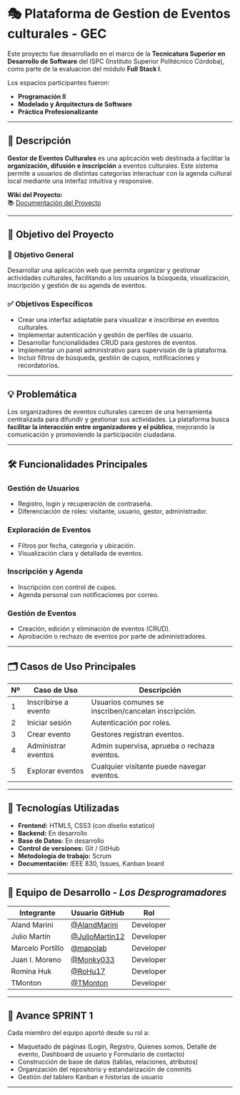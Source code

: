 # 🎭 Plataforma de Gestion de Eventos culturales - GEC

Este proyecto fue desarrollado en el marco de la **Tecnicatura Superior en Desarrollo de Software** del ISPC (Instituto Superior Politécnico Córdoba), como parte de la evaluacion del módulo **Full Stack I**.

Los espacios participantes fueron:

- **Programación II**  
- **Modelado y Arquitectura de Software**  
- **Práctica Profesionalizante**
---

## 📌 Descripción

**Gestor de Eventos Culturales** es una aplicación web destinada a facilitar la **organización, difusión e inscripción** a eventos culturales. Este sistema permite a usuarios de distintas categorías interactuar con la agenda cultural local mediante una interfaz intuitiva y responsive.

**Wiki del Proyecto:**  
📚 [Documentación del Proyecto](https://github.com/LosDesprogramadores/gestor-eventos-culturales-ispc/wiki)  

---

## 🧠 Objetivo del Proyecto

### 🎯 Objetivo General
Desarrollar una aplicación web que permita organizar y gestionar actividades culturales, facilitando a los usuarios la búsqueda, visualización, inscripción y gestión de su agenda de eventos.

### ✅ Objetivos Específicos
- Crear una interfaz adaptable para visualizar e inscribirse en eventos culturales.
- Implementar autenticación y gestión de perfiles de usuario.
- Desarrollar funcionalidades CRUD para gestores de eventos.
- Implementar un panel administrativo para supervisión de la plataforma.
- Incluir filtros de búsqueda, gestión de cupos, notificaciones y recordatorios.

---

## 💡 Problemática

Los organizadores de eventos culturales carecen de una herramienta centralizada para difundir y gestionar sus actividades. La plataforma busca **facilitar la interacción entre organizadores y el público**, mejorando la comunicación y promoviendo la participación ciudadana.

---

## 🛠️ Funcionalidades Principales

### Gestión de Usuarios
- Registro, login y recuperación de contraseña.
- Diferenciación de roles: visitante, usuario, gestor, administrador.

### Exploración de Eventos
- Filtros por fecha, categoría y ubicación.
- Visualización clara y detallada de eventos.

### Inscripción y Agenda
- Inscripción con control de cupos.
- Agenda personal con notificaciones por correo.

### Gestión de Eventos
- Creación, edición y eliminación de eventos (CRUD).
- Aprobación o rechazo de eventos por parte de administradores.

---

## 🗂️ Casos de Uso Principales

| Nº  | Caso de Uso                  | Descripción                                                                 |
|-----|------------------------------|-----------------------------------------------------------------------------|
| 1   | Inscribirse a evento         | Usuarios comunes se inscriben/cancelan inscripción.                        |
| 2   | Iniciar sesión               | Autenticación por roles.                                                   |
| 3   | Crear evento                 | Gestores registran eventos.                                                |
| 4   | Administrar eventos          | Admin supervisa, aprueba o rechaza eventos.                                |
| 5   | Explorar eventos             | Cualquier visitante puede navegar eventos.                                 |

---

## 🧩 Tecnologías Utilizadas

- **Frontend:** HTML5, CSS3 (con diseño estatico)
- **Backend:** En desarrollo 
- **Base de Datos:** En desarrollo
- **Control de versiones:** Git / GitHub
- **Metodología de trabajo:** Scrum
- **Documentación:** IEEE 830, Issues, Kanban board

---

## 👥 Equipo de Desarrollo - *Los Desprogramadores*

| Integrante        | Usuario GitHub     | Rol  |
|-------------------|--------------------|------|
| Aland Marini      | [@AlandMarini](https://github.com/AlandMarini)     | Developer |
| Julio Martín      | [@JulioMartin12](https://github.com/JulioMartin12) | Developer |
| Marcelo Portillo  | [@mapolab](https://github.com/mapolab)             | Developer |
| Juan I. Moreno    | [@Monky033](https://github.com/Monky033)           | Developer |
| Romina Huk        | [@RoHu17](https://github.com/RoHu17)               | Developer |
| TMonton           | [@TMonton](https://github.com/TMonton)             | Developer |

---

## 🔁 Avance SPRINT 1

Cada miembro del equipo aportó desde su rol a:
- Maquetado de páginas (Login, Registro, Quienes somos, Detalle de evento, Dashboard de usuario y Formulario de contacto)
- Construcción de base de datos (tablas, relaciones, atributos)
- Organización del repositorio y estandarización de commits
- Gestión del tablero Kanban e historias de usuario

---
